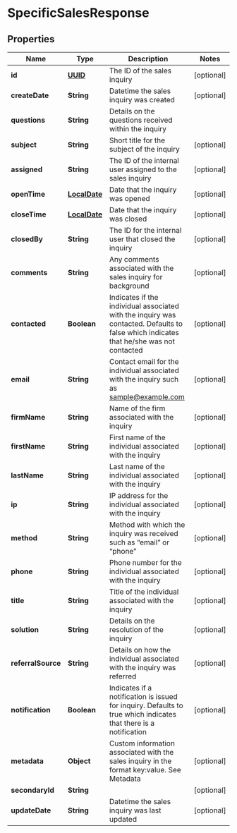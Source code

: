 
# SpecificSalesResponse

## Properties
Name | Type | Description | Notes
------------ | ------------- | ------------- | -------------
**id** | [**UUID**](UUID.md) | The ID of the sales inquiry |  [optional]
**createDate** | **String** | Datetime the sales inquiry was created |  [optional]
**questions** | **String** | Details on the questions received within the inquiry | 
**subject** | **String** | Short title for the subject of the inquiry |  [optional]
**assigned** | **String** | The ID of the internal user assigned to the sales inquiry |  [optional]
**openTime** | [**LocalDate**](LocalDate.md) | Date that the inquiry was opened |  [optional]
**closeTime** | [**LocalDate**](LocalDate.md) | Date that the inquiry was closed |  [optional]
**closedBy** | **String** | The ID for the internal user that closed the inquiry |  [optional]
**comments** | **String** | Any comments associated with the sales inquiry for background |  [optional]
**contacted** | **Boolean** | Indicates if the individual associated with the inquiry was contacted. Defaults to false which indicates that he/she was not contacted |  [optional]
**email** | **String** | Contact email for the individual associated with the inquiry such as sample@example.com |  [optional]
**firmName** | **String** | Name of the firm associated with the inquiry |  [optional]
**firstName** | **String** | First name of the individual associated with the inquiry |  [optional]
**lastName** | **String** | Last name of the individual associated with the inquiry |  [optional]
**ip** | **String** | IP address for the individual associated with the inquiry |  [optional]
**method** | **String** | Method with which the inquiry was received such as “email” or “phone” |  [optional]
**phone** | **String** | Phone number for the individual associated with the inquiry |  [optional]
**title** | **String** | Title of the individual associated with the inquiry |  [optional]
**solution** | **String** | Details on the resolution of the inquiry |  [optional]
**referralSource** | **String** | Details on how the individual associated with the inquiry was referred |  [optional]
**notification** | **Boolean** | Indicates if a notification is issued for inquiry. Defaults to true which indicates that there is a notification |  [optional]
**metadata** | **Object** | Custom information associated with the sales inquiry in the format key:value. See Metadata |  [optional]
**secondaryId** | **String** |  |  [optional]
**updateDate** | **String** | Datetime the sales inquiry was last updated |  [optional]



